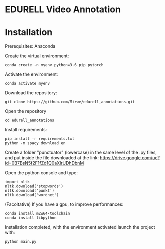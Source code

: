 # EDURELL Video Annotation

# Installation

Prerequisites: Anaconda


Create the virtual environment:

    conda create -n myenv python=3.6 pip pytorch
    
Activate the environment:

    conda activate myenv

Download the repository:
    
    git clone https://github.com/Mirwe/edurell_annotations.git
    
Open the repository

    cd edurell_annotations
    
Install requirements:
    
    pip install -r requirements.txt
    python -m spacy download en
    
Create a folder "punctuator" (lowercase) in the same level of the .py files, and put inside the file downloaded at the link:
https://drive.google.com/uc?id=0B7BsN5f2F1fZd1Q0aXlrUDhDbnM

Open the python console and type:

    import nltk
    nltk.download('stopwords')
    nltk.download('punkt')
    nltk.download('wordnet')
    
(Facoltative) If you have a gpu, to improve performances:

    conda install m2w64-toolchain
    conda install libpython

  
Installation completed, with the environment activated launch the project with:

    python main.py
